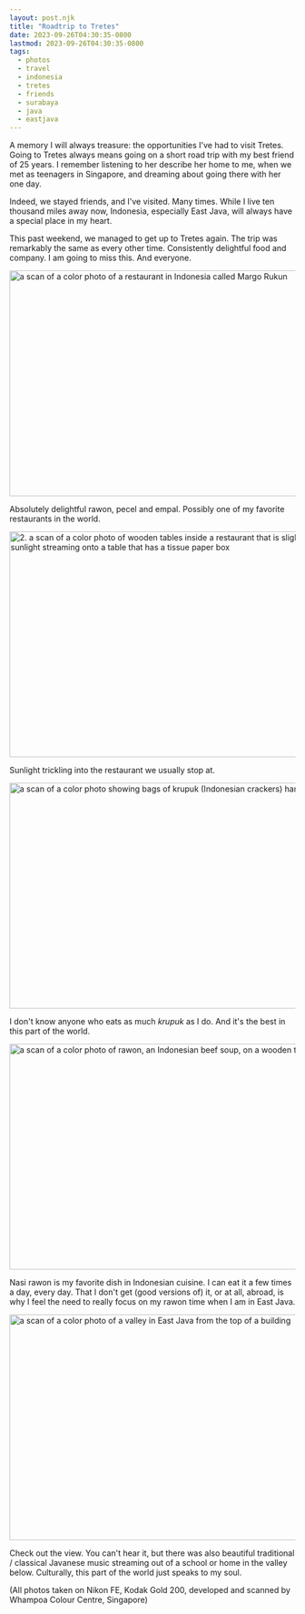 ```yaml
---
layout: post.njk
title: "Roadtrip to Tretes"
date: 2023-09-26T04:30:35-0800
lastmod: 2023-09-26T04:30:35-0800
tags:
  - photos
  - travel
  - indonesia
  - tretes
  - friends
  - surabaya
  - java
  - eastjava
---
```

A memory I will always treasure: the opportunities I've had to visit Tretes. Going to Tretes always means going on a short road trip with my best friend of 25 years. I remember listening to her describe her home to me, when we met as teenagers in Singapore, and dreaming about going there with her one day.

Indeed, we stayed friends, and I've visited. Many times. While I live ten thousand miles away now, Indonesia, especially East Java, will always have a special place in my heart.

This past weekend, we managed to get up to Tretes again. The trip was remarkably the same as every other time. Consistently delightful food and company. I am going to miss this. And everyone.

<img src="/img/001433300027.jpg" width="600" height="397" alt="a scan of a color photo of a restaurant in Indonesia called Margo Rukun">

Absolutely delightful rawon, pecel and empal. Possibly one of my favorite restaurants in the world.

<img src="/img/001433300017.jpg" width="600" height="397" alt="2. a scan of a color photo of wooden tables inside a restaurant that is slightly dark, with sunlight streaming onto a table that has a tissue paper box">

Sunlight trickling into the restaurant we usually stop at.

<img src="/img/001433300021.jpg" width="600" height="397" alt="a scan of a color photo showing bags of krupuk (Indonesian crackers) hanging">

I don't know anyone who eats as much *krupuk* as I do. And it's the best in this part of the world.

<img src="/img/001433300023.jpg" width="600" height="397" alt="a scan of a color photo of rawon, an Indonesian beef soup, on a wooden table with tea">

Nasi rawon is my favorite dish in Indonesian cuisine. I can eat it a few times a day, every day. That I don't get (good versions of) it, or at all, abroad, is why I feel the need to really focus on my rawon time when I am in East Java.

<img src="/img/001433300009.jpg" width="600" height="397" alt="a scan of a color photo of a valley in East Java from the top of a building">

Check out the view. You can't hear it, but there was also beautiful traditional / classical Javanese music streaming out of a school or home in the valley below. Culturally, this part of the world just speaks to my soul.

(All photos taken on Nikon FE, Kodak Gold 200, developed and scanned by Whampoa Colour Centre, Singapore)



